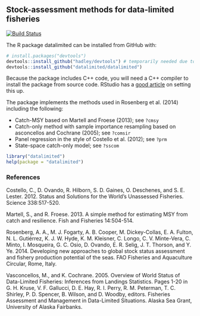 ## Stock-assessment methods for data-limited fisheries

[![Build Status](https://magnum.travis-ci.com/datalimited/datalimited.svg?token=QExyQi6ySw3SZD4gggYN&branch=master)](https://magnum.travis-ci.com/datalimited/datalimited)

The R package datalimited can be installed from GitHub with:

```R
# install.packages("devtools")
devtools::install_github("hadley/devtools") # temporarily needed due to a bug 
devtools::install_github("datalimited/datalimited") 
```

Because the package includes C++ code, you will need a C++ compiler to install the package from source code. RStudio has a [good article](https://support.rstudio.com/hc/en-us/articles/200486498-Package-Development-Prerequisites) on setting this up.

The package implements the methods used in Rosenberg et al. (2014) including the following:

- Catch-MSY based on Martell and Froese (2013); see `?cmsy`
- Catch-only method with sample importance resampling based on asconcellos and Cochrane (2005); see `?comsir`
- Panel regression in the style of Costello et al. (2012); see `?prm`
- State-space catch-only model; see `?sscom`

```R
library("datalimited")
help(package = "datalimited")
```

### References

Costello, C., D. Ovando, R. Hilborn, S. D. Gaines, O. Deschenes, and S. E. Lester. 2012. Status and Solutions for the World’s Unassessed Fisheries. Science 338:517-520.

Martell, S., and R. Froese. 2013. A simple method for estimating MSY from catch and resilience. Fish and Fisheries 14:504-514.

Rosenberg, A. A., M. J. Fogarty, A. B. Cooper, M. Dickey-Collas, E. A. Fulton, N. L. Gutiérrez, K. J. W. Hyde, K. M. Kleisner, C. Longo, C. V. Minte-Vera, C. Minto, I. Mosqueira, G. C. Osio, D. Ovando, E. R. Selig, J. T. Thorson, and Y. Ye. 2014. Developing new approaches to global stock status assessment and fishery production potential of the seas. FAO Fisheries and Aquaculture Circular, Rome, Italy.

Vasconcellos, M., and K. Cochrane. 2005. Overview of World Status of Data-Limited Fisheries: Inferences from Landings Statistics. Pages 1-20 in G. H. Kruse, V. F. Gallucci, D. E. Hay, R. I. Perry, R. M. Peterman, T. C. Shirley, P. D. Spencer, B. Wilson, and D. Woodby, editors. Fisheries Assessment and Management in Data-Limited Situations. Alaska Sea Grant, University of Alaska Fairbanks.

